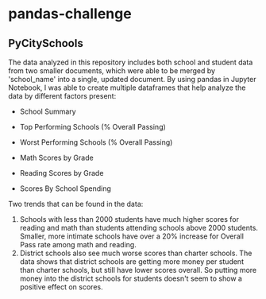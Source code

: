 # pandas-challenge
## PyCitySchools
The data analyzed in this repository includes both school and student data from two smaller documents, which were able to be merged by 'school_name' into a single, updated document. By using pandas in Jupyter Notebook, I was able to create multiple dataframes that help analyze the data by different factors present:

* School Summary 
    
* Top Performing Schools (% Overall Passing)
    
* Worst Performing Schools (% Overall Passing)
    
* Math Scores by Grade
    
* Reading Scores by Grade
    
* Scores By School Spending
    

Two trends that can be found in the data:
1. Schools with less than 2000 students have much higher scores for reading and math than students attending schools above 2000 students. Smaller, more intimate schools have over a 20% increase for Overall Pass rate among math and reading.
2. District schools also see much worse scores than charter schools. The data shows that district schools are getting more money per student than charter schools, but still have lower scores overall. So putting more money into the district schools for students doesn't seem to show a positive effect on scores.